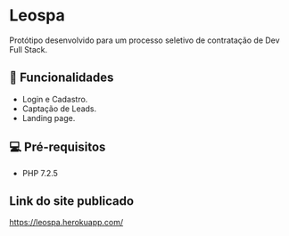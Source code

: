 # Leospa
Protótipo desenvolvido para um processo seletivo de contratação de Dev Full Stack.

## 🚀 Funcionalidades
* Login e Cadastro.
* Captação de Leads.
* Landing page.

## 💻  Pré-requisitos
* PHP 7.2.5

## Link do site publicado
https://leospa.herokuapp.com/


